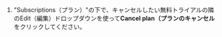 1. "Subscriptions（プラン）"の下で、キャンセルしたい無料トライアルの隣のEdit（編集）ドロップダウンを使って**Cancel plan（プランのキャンセル**をクリックしてください。
